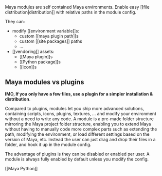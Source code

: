 Maya modules are self contained Maya environments. Enable easy [[file distribution|distribution]] with relative paths in the module config.

They can:
- modify [[environment variable]]s:
	- custom [[maya plugin path]]s
	- custom [[site packages]] paths
	- ...
- [[vendoring]] assets:
	- [[Maya plugin]]s
	- [[Python package]]s
	- [[icon]]s
## Maya modules vs plugins
**IMO, If you only have a few files, use a plugin for a simpler installation & distribution.**

Compared to plugins, modules let you ship more advanced solutions, containing scripts, icons, plugins, textures, ... and modify your environment without a need to write any code. 
A module is a pre-made folder structure mirroring the Maya project folder structure, enabling you to extend Maya without having to manually code more complex parts such as extending the path, modifying the environment, or load different settings based on the version of Maya, etc. Instead the user can just drag and drop their files in a folder, and hook it up in the module config.

The advantage of plugins is they can be disabled or enabled per user. A module is always fully enabled by default unless you modify the config.

 [[Maya Python]]
